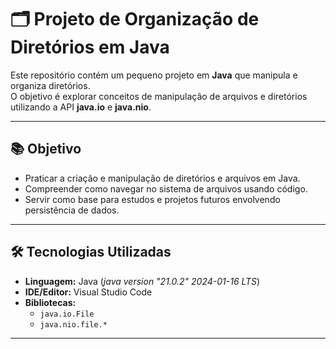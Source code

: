 # 🗂 Projeto de Organização de Diretórios em Java

Este repositório contém um pequeno projeto em **Java** que manipula e organiza diretórios.  
O objetivo é explorar conceitos de manipulação de arquivos e diretórios utilizando a API **java.io** e **java.nio**.

---

## 📚 Objetivo
- Praticar a criação e manipulação de diretórios e arquivos em Java.  
- Compreender como navegar no sistema de arquivos usando código.  
- Servir como base para estudos e projetos futuros envolvendo persistência de dados.  

---

## 🛠 Tecnologias Utilizadas
- **Linguagem:** Java (*java version "21.0.2" 2024-01-16 LTS*)  
- **IDE/Editor:** Visual Studio Code  
- **Bibliotecas:**  
  - `java.io.File`  
  - `java.nio.file.*`  

---
